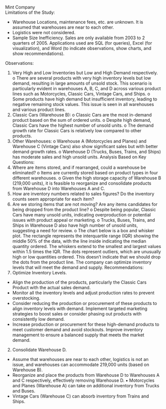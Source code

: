 Mint Company  
Limitations of the Study: 
-	Warehouse Locations, maintenance fees, etc. are unknown. It is assumed that warehouses are near to each other.  
-	Logistics were not considered.  
-	Sample Size Inefficiency. Sales are only available from 2003 to 2 quarters of 2005.
Applications used are SQL (for queries), Excel (for visualization), and Word (to indicate observations, show charts, and show recommendations).

Observations:
1.	Very High and Low Inventories but Low and High Demand respectively. 
o	There are several products with very high inventory levels but low demand, resulting in large amounts of unsold stock. This scenario is particularly evident in warehouses A, B, C, and D across various product lines such as Motorcycles, Classic Cars, Vintage Cars, and Ships.
o	Some products have high demand but insufficient inventory, leading to negative remaining stock values. This issue is seen in all warehouses and various product lines.
2.	Classic Cars (Warehouse B):
o	Classic Cars are the most in-demand product based on the sum of ordered units.
o	Despite high demand, Classic Cars have the highest number of unsold units.
o	The demand growth rate for Classic Cars is relatively low compared to other products.
3.	Other Warehouses:
o	Warehouse A (Motorcycles and Planes) and Warehouse C (Vintage Cars) also show significant sales but with better demand growth rates.
o	Warehouse D (Trucks, Buses, Trains, and Ships) has moderate sales and high unsold units.
Analysis Based on Key Questions:
1.	Where are items stored, and if rearranged, could a warehouse be eliminated?
o	Items are currently stored based on product types in four different warehouses.
o	Given the high storage capacity of Warehouse B (219,000 units), it is feasible to reorganize and consolidate products from Warehouse D into Warehouses A and C.
2.	How are inventory numbers related to sales figures? Do the inventory counts seem appropriate for each item?
3.	Are we storing items that are not moving? Are any items candidates for being dropped from the product line?
o	Despite being popular, Classic Cars have many unsold units, indicating overproduction or potential issues with product appeal or marketing.
o	Trucks, Buses, Trains, and Ships in Warehouse D also have high number of unsold units, suggesting a need for review.
o	The chart below is a box and whisker plot. The rectangle represents the interquartile range (IQR) showing the middle 50% of the data, with the line inside indicating the median quantity ordered. The whiskers extend to the smallest and largest values within 1.5 times the IQR. The dots represent outliers, which are unusually high or low quantities ordered. 
This doesn’t indicate that we should drop the dots from the product line. The company can optimize inventory levels that will meet the demand and supply.
Recommendations: 
1.	Optimize Inventory Levels. 
-	Align the production of the products, particularly the Classic Cars Product with the actual sales demand. 
-	Monitor all the inventory levels and adjust production rates to prevent overstocking.
-	Consider reducing the production or procurement of these products to align inventory levels with demand. Implement targeted marketing strategies to boost sales or consider phasing out products with consistently low demand.
-	Increase production or procurement for these high-demand products to meet customer demand and avoid stockouts. Improve inventory management to ensure a balanced supply that meets the market demand.
2.	Consolidate Warehouse D. 
-	Assume that warehouses are near to each other, logistics is not an issue, and warehouses can accommodate 219,000 units (based on Warehouse B).
- 	 Reorganize and place the products from Warehouse D to Warehouses A and C respectively, effectively removing Warehouse D. 
▪	Motorcycles and Planes (Warehouse A) can take on additional inventory from Trucks and Buses.	
- Vintage Cars (Warehouse C) can absorb inventory from Trains and Ships.
